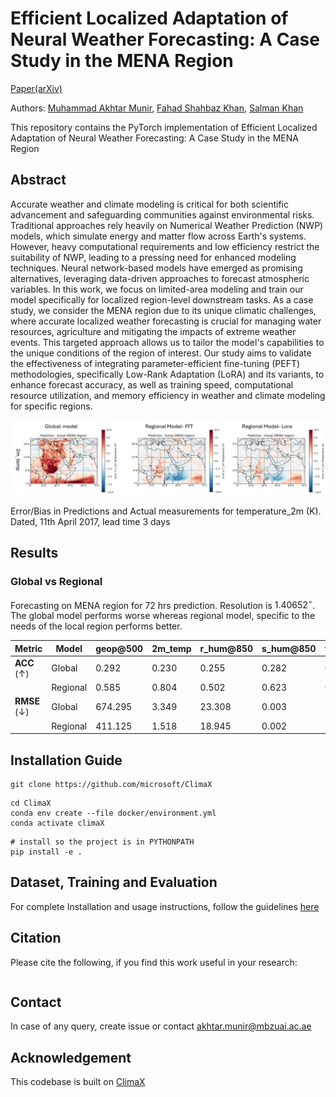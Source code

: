 # Efficient Localized Adaptation of Neural Weather Forecasting: A Case Study in the MENA Region 

[Paper(arXiv)](TBA)

Authors: [Muhammad Akhtar Munir](https://scholar.google.com.pk/citations?user=sT-epZAAAAAJ&hl=en), [Fahad Shahbaz Khan](https://scholar.google.es/citations?user=zvaeYnUAAAAJ&hl=en), [Salman Khan](https://salman-h-khan.github.io/)

This repository contains the PyTorch implementation of Efficient Localized Adaptation of Neural Weather Forecasting: A Case Study in the MENA Region

## Abstract
Accurate weather and climate modeling is critical for both scientific advancement and safeguarding communities against environmental risks. Traditional approaches rely heavily on Numerical Weather Prediction (NWP) models, which simulate energy and matter flow across Earth's systems. However, heavy computational requirements and low efficiency restrict the suitability of NWP, leading to a pressing need for enhanced modeling techniques. Neural network-based models have emerged as promising alternatives, leveraging data-driven approaches to forecast atmospheric variables. In this work, we focus on limited-area modeling and train our model specifically for localized region-level downstream tasks. As a case study, we consider the MENA region due to its unique climatic challenges, where accurate localized weather forecasting is crucial for managing water resources, agriculture and mitigating the impacts of extreme weather events. This targeted approach allows us to tailor the model's capabilities to the unique conditions of the region of interest. Our study aims to validate the effectiveness of integrating parameter-efficient fine-tuning (PEFT) methodologies, specifically Low-Rank Adaptation (LoRA) and its variants, to enhance forecast accuracy, as well as training speed, computational resource utilization, and memory efficiency in weather and climate modeling for specific regions.

![alt text](ClimaX_vis_mena.png)

Error/Bias in Predictions and Actual measurements for temperature\_2m (K). Dated, 11th April 2017, lead time 3 days

## Results

### Global vs Regional
Forecasting on MENA region for 72 hrs prediction. Resolution is $1.40652^\circ$. The global model performs worse whereas regional model, specific to the needs of the local region performs better.

| **Metric**                       | **Model**  | **geop@500** | **2m_temp** | **r_hum@850** | **s_hum@850** | **temp@850** | **10m_u_wind** | **10m_v_wind** |
|----------------------------------|------------|---------------|--------------|----------------|---------------|---------------|-----------------|-----------------|
| **ACC** (↑)                      | Global     | 0.292         | 0.230        | 0.255          | 0.282         | 0.246         | 0.287           | 0.238           |
|                                  | Regional   | 0.585         | 0.804        | 0.502          | 0.623         | 0.620         | 0.570           | 0.517           |
| **RMSE** (↓)                     | Global     | 674.295       | 3.349        | 23.308         | 0.003         | 3.561         | 3.733           | 4.162           |
|                                  | Regional   | 411.125       | 1.518        | 18.945         | 0.002         | 2.366         | 2.931           | 3.219           |

## Installation Guide


```
git clone https://github.com/microsoft/ClimaX
```

```
cd ClimaX
conda env create --file docker/environment.yml
conda activate climaX
```

```
# install so the project is in PYTHONPATH
pip install -e .
```

## Dataset, Training and Evaluation

For complete Installation and usage instructions, follow the guidelines [here](https://github.com/microsoft/ClimaX/blob/main/docs/usage.md)



## Citation

Please cite the following, if you find this work useful in your research:

```bibtex

```

## Contact
In case of any query, create issue or contact akhtar.munir@mbzuai.ac.ae 

## Acknowledgement
This codebase is built on <a href="https://github.com/microsoft/ClimaX">ClimaX</a>


